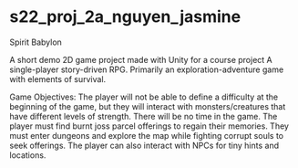 # s22_proj_2a_nguyen_jasmine

Spirit Babylon

A short demo 2D game project made with Unity for a course project A single-player story-driven RPG. Primarily an exploration-adventure game with elements of survival.

Game Objectives: The player will not be able to define a difficulty at the beginning of the game, but they will
interact with monsters/creatures that have different levels of strength. There will be no time in the game.
The player must find burnt joss parcel offerings to regain their memories. They must enter dungeons and
explore the map while fighting corrupt souls to seek offerings. The player can also interact with NPCs for
tiny hints and locations.

